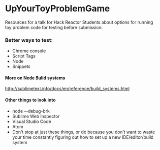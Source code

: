 # UpYourToyProblemGame
Resources for a talk for Hack Reactor Students about options for running toy problem code for testing before submission.

### Better ways to test:
- Chrome console
- Script Tags
- Node
- Snippets

#### More on Node Bulid systems
http://sublimetext.info/docs/en/reference/build_systems.html

#### Other things to look into
- node --debug-brk
- Sublime Web Inspector
- Visual Studio Code
- Atom
- Don't stop at just these things, or do because you don't want to waste your time constantly figuring out how to set up a new IDE/editor/build system
